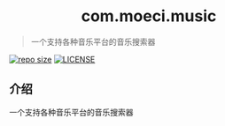 <p align="center">
</p>
<h1 align="center">com.moeci.music</h1>

> 一个支持各种音乐平台的音乐搜索器

[![repo size](https://img.shields.io/github/repo-size/yiyungent/com.moeci.music.svg?style=flat)]()
[![LICENSE](https://img.shields.io/github/license/yiyungent/com.moeci.music.svg?style=flat)](https://mit-license.org/)


## 介绍

一个支持各种音乐平台的音乐搜索器